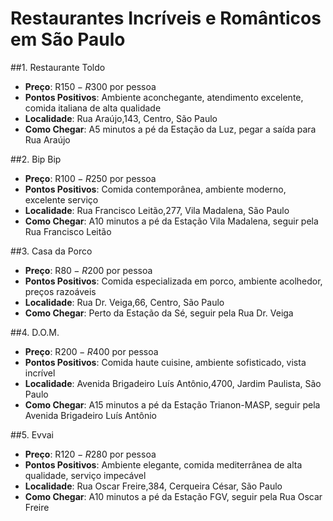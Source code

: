 # Restaurantes Incríveis e Românticos em São Paulo

##1. Restaurante Toldo
- **Preço**: R$150 - R$300 por pessoa
- **Pontos Positivos**: Ambiente aconchegante, atendimento excelente, comida italiana de alta qualidade
- **Localidade**: Rua Araújo,143, Centro, São Paulo
- **Como Chegar**: A5 minutos a pé da Estação da Luz, pegar a saída para Rua Araújo

##2. Bip Bip
- **Preço**: R$100 - R$250 por pessoa
- **Pontos Positivos**: Comida contemporânea, ambiente moderno, excelente serviço
- **Localidade**: Rua Francisco Leitão,277, Vila Madalena, São Paulo
- **Como Chegar**: A10 minutos a pé da Estação Vila Madalena, seguir pela Rua Francisco Leitão

##3. Casa da Porco
- **Preço**: R$80 - R$200 por pessoa
- **Pontos Positivos**: Comida especializada em porco, ambiente acolhedor, preços razoáveis
- **Localidade**: Rua Dr. Veiga,66, Centro, São Paulo
- **Como Chegar**: Perto da Estação da Sé, seguir pela Rua Dr. Veiga

##4. D.O.M.
- **Preço**: R$200 - R$400 por pessoa
- **Pontos Positivos**: Comida haute cuisine, ambiente sofisticado, vista incrível
- **Localidade**: Avenida Brigadeiro Luís Antônio,4700, Jardim Paulista, São Paulo
- **Como Chegar**: A15 minutos a pé da Estação Trianon-MASP, seguir pela Avenida Brigadeiro Luís Antônio

##5. Evvai
- **Preço**: R$120 - R$280 por pessoa
- **Pontos Positivos**: Ambiente elegante, comida mediterrânea de alta qualidade, serviço impecável
- **Localidade**: Rua Oscar Freire,384, Cerqueira César, São Paulo
- **Como Chegar**: A10 minutos a pé da Estação FGV, seguir pela Rua Oscar Freire
